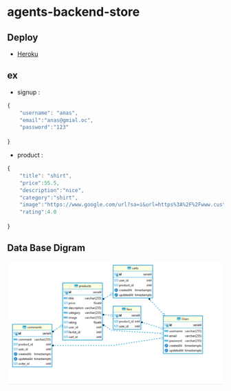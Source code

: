 # agents-backend-store

## Deploy

- [Heroku](https://agent-store.herokuapp.com/)

## ex
 
- signup :
```js 
{
    "username": "anas",
    "email":"anas@gmial.oc",
    "password":"123"

}
```

- product :
```js
{
    "title": "shirt",
    "price":55.5,
    "description":"nice",
    "category":"shirt",
    "image":"https://www.google.com/url?sa=i&url=https%3A%2F%2Fwww.customink.com%2Fproducts%2Ft-shirts%2F4&psig=AOvVaw3RtYAA9dYXMInteuhI-mU0&ust=1673727635284000&source=images&cd=vfe&ved=0CA8QjRxqFwoTCIjtw7uvxfwCFQAAAAAdAAAAABAE",
    "rating":4.0

}
```

## Data Base Digram

![DB-ERD](./img/DB-ERD.png)


